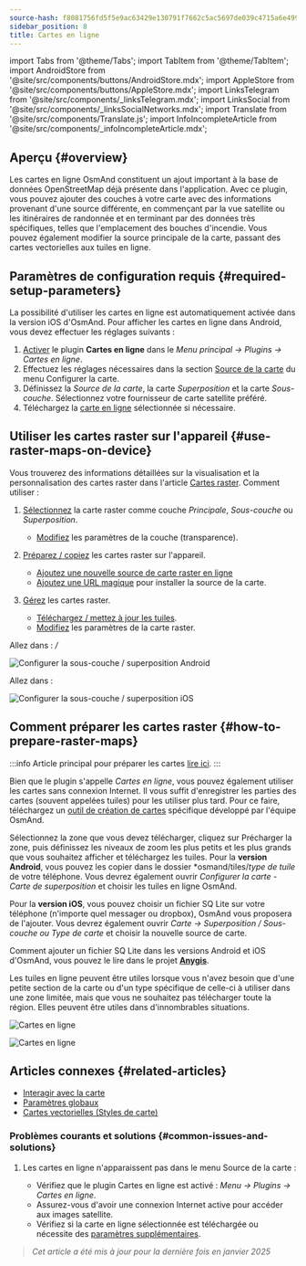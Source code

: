 ```yaml
---
source-hash: f8081756fd5f5e9ac63429e130791f7662c5ac5697de039c4715a6e49988b34c
sidebar_position: 8
title: Cartes en ligne
---
```


import Tabs from '@theme/Tabs';
import TabItem from '@theme/TabItem';
import AndroidStore from '@site/src/components/buttons/AndroidStore.mdx';
import AppleStore from '@site/src/components/buttons/AppleStore.mdx';
import LinksTelegram from '@site/src/components/_linksTelegram.mdx';
import LinksSocial from '@site/src/components/_linksSocialNetworks.mdx';
import Translate from '@site/src/components/Translate.js';
import InfoIncompleteArticle from '@site/src/components/_infoIncompleteArticle.mdx';

## Aperçu {#overview}

Les cartes en ligne OsmAnd constituent un ajout important à la base de données OpenStreetMap déjà présente dans l'application. Avec ce plugin, vous pouvez ajouter des couches à votre carte avec des informations provenant d'une source différente, en commençant par la vue satellite ou les itinéraires de randonnée et en terminant par des données très spécifiques, telles que l'emplacement des bouches d'incendie. Vous pouvez également modifier la source principale de la carte, passant des cartes vectorielles aux tuiles en ligne.

## Paramètres de configuration requis {#required-setup-parameters}

La possibilité d'utiliser les cartes en ligne est automatiquement activée dans la version iOS d'OsmAnd. Pour afficher les cartes en ligne dans Android, vous devez effectuer les réglages suivants :

1. [Activer](../plugins/index.md#enable--disable) le plugin **Cartes en ligne** dans le *Menu principal → Plugins → Cartes en ligne*.
2. Effectuez les réglages nécessaires dans la section [Source de la carte](../map/raster-maps.md#select-raster-maps) du menu Configurer la carte.
3. Définissez la *Source de la carte*, la carte *Superposition* et la carte *Sous-couche*. Sélectionnez votre fournisseur de carte satellite préféré.
4. Téléchargez la [carte en ligne](#how-to-prepare-raster-maps) sélectionnée si nécessaire.

## Utiliser les cartes raster sur l'appareil {#use-raster-maps-on-device}

Vous trouverez des informations détaillées sur la visualisation et la personnalisation des cartes raster dans l'article [Cartes raster](../map/raster-maps.md). Comment utiliser :

1. [Sélectionnez](../map/raster-maps.md#select-raster-maps) la carte raster comme couche *Principale*, *Sous-couche* ou *Superposition*.
    - [Modifiez](../map/raster-maps.md#how-to-use-raster-maps) les paramètres de la couche (transparence).

2. [Préparez / copiez](../map/raster-maps.md#prepare--copy-raster-maps-to-device) les cartes raster sur l'appareil.
    - [Ajoutez une nouvelle source de carte raster en ligne](../map/raster-maps.md#add-new-online-raster-map-source)
    - [Ajoutez une URL magique](../map/raster-maps.md#magic-url-to-install-map-source) pour installer la source de la carte.

3. [Gérez](../map/raster-maps.md#manage-raster-maps) les cartes raster.
    - [Téléchargez / mettez à jour les tuiles](../map/raster-maps.md#download--update-tiles).
    - [Modifiez](../map/raster-maps.md#change-raster-map-parameters) les paramètres de la carte raster.

<Tabs groupId="operating-systems">

<TabItem value="android" label="Android">

Allez dans : *<Translate android="true" ids="shared_string_menu,configure_map,layer_overlay"/> / <Translate android="true" ids="layer_underlay"/>*

![Configurer la sous-couche / superposition Android](@site/static/img/plugins/online-maps/config-underlay-overlay-android.png)

</TabItem>

<TabItem value="ios" label="iOS">

Allez dans : *<Translate ios="true" ids="shared_string_menu,configure_map,map_settings_overunder"/>*

![Configurer la sous-couche / superposition iOS](@site/static/img/plugins/online-maps/config-underlay-overlay-ios.png)

</TabItem>

</Tabs>

## Comment préparer les cartes raster {#how-to-prepare-raster-maps}

:::info
Article principal pour préparer les cartes [lire ici](https://docs.osmand.net/docs/technical/map-creation/create-offline-maps-yourself#raster-maps-advanced).
:::

Bien que le plugin s'appelle *Cartes en ligne*, vous pouvez également utiliser les cartes sans connexion Internet. Il vous suffit d'enregistrer les parties des cartes (souvent appelées tuiles) pour les utiliser plus tard. Pour ce faire, téléchargez un [outil de création de cartes](http://download.osmand.net/latest-night-build/OsmAndMapCreator-main.zip) spécifique développé par l'équipe OsmAnd.

Sélectionnez la zone que vous devez télécharger, cliquez sur Précharger la zone, puis définissez les niveaux de zoom les plus petits et les plus grands que vous souhaitez afficher et téléchargez les tuiles.
Pour la **version Android**, vous pouvez les copier dans le dossier *osmand/tiles/*type de tuile* de votre téléphone. Vous devrez également ouvrir *Configurer la carte - Carte de superposition* et choisir les tuiles en ligne OsmAnd.

Pour la **version iOS**, vous pouvez choisir un fichier SQ Lite sur votre téléphone (n'importe quel messager ou dropbox), OsmAnd vous proposera de l'ajouter. Vous devrez également ouvrir *Carte → Superposition / Sous-couche ou Type de carte* et choisir la nouvelle source de carte.

Comment ajouter un fichier SQ Lite dans les versions Android et iOS d'OsmAnd, vous pouvez le lire dans le projet <a href="https://anygis.ru/Web/Html/Osmand_en"><b>Anygis</b></a>.

Les tuiles en ligne peuvent être utiles lorsque vous n'avez besoin que d'une petite section de la carte ou d'un type spécifique de celle-ci à utiliser dans une zone limitée, mais que vous ne souhaitez pas télécharger toute la région. Elles peuvent être utiles dans d'innombrables situations.

![Cartes en ligne](@site/static/img/plugins/online-maps/map_creator.jpg)

![Cartes en ligne](@site/static/img/plugins/online-maps/map_creator_menu.jpg)

## Articles connexes {#related-articles}

- [Interagir avec la carte](../../user/map/interact-with-map.md)
- [Paramètres globaux](../../user/personal/global-settings.md)
- [Cartes vectorielles (Styles de carte)](../../user/map/vector-maps.md)

### Problèmes courants et solutions {#common-issues-and-solutions}

1. Les cartes en ligne n'apparaissent pas dans le menu Source de la carte :

    - Vérifiez que le plugin Cartes en ligne est activé : *Menu → Plugins → Cartes en ligne*.
    - Assurez-vous d'avoir une connexion Internet active pour accéder aux images satellite.
    - Vérifiez si la carte en ligne sélectionnée est téléchargée ou nécessite des [paramètres supplémentaires](../map/raster-maps.md#select-raster-maps).

> *Cet article a été mis à jour pour la dernière fois en janvier 2025*